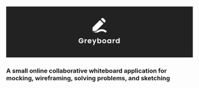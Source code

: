 ![Greyboard](./resources/banner.png)
### A small online collaborative whiteboard application for mocking, wireframing, solving problems, and sketching